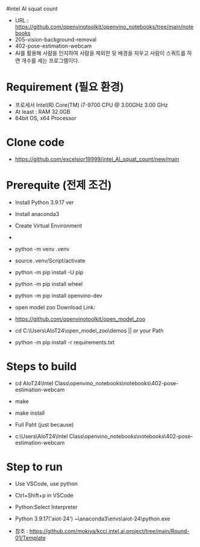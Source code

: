 #intel AI squat count
* URL : https://github.com/openvinotoolkit/openvino_notebooks/tree/main/notebooks
* 205-vision-background-removal
* 402-pose-estimation-webcam
* AI를 활용해 사람을 인지하여 사람을 제외한 뒷 배경을 지우고 사람이 스쿼트를 하면 개수를 세는 프로그램이다.

# Requirement (필요 환경)
* 프로세서	Intel(R) Core(TM) i7-9700 CPU @ 3.00GHz   3.00 GHz
* At least : RAM	32.0GB
*	64bit OS, x64 Processor

# Clone code
* https://github.com/excelsior19999/intel_AI_squat_count/new/main

# Prerequite (전제 조건)
* Install Python 3.9.17 ver
* Install anaconda3
* Create Virtual Environment

* 
* python -m venv .venv
* source .venv/Script/activate

* python -m pip install -U pip
* python -m pip install wheel

* python -m pip install openvino-dev

* open model zoo Download Link:
*  https://github.com/openvinotoolkit/open_model_zoo

* cd C:\Users\AIoT24\open_model_zoo\demos  || or your Path
* python -m pip install -r requirements.txt

# Steps to build
* cd AIoT24\Intel Class\openvino_notebooks\notebooks\402-pose-estimation-webcam

* make
* make install

* Full Paht (just because)
* c:\Users\AIoT24\Intel Class\openvino_notebooks\notebooks\402-pose-estimation-webcam

# Step to run
* Use VSCode, use python
* Ctrl+Shift+p in VSCode
* Python:Select Interpreter
* Python 3.9.17('aiot-24') ~\anaconda3\envs\aiot-24\python.exe



* 참조 : https://github.com/mokiya/kcci.intel.ai.project/tree/main/Round-01/Template
